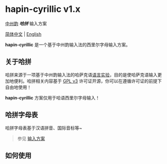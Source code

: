 # hapin-cyrillic v1.x

[中州韵](https://github.com/rime) ***哈拼*** 输入方案

[简体中文](./README.CN.md) | [English](./README.md)

**hapin-cyrillic** 是一个基于中州韵输入法的西里尔字母输入方案。

## 关于哈拼

哈拼来源于一项基于中州韵输入法的哈萨克语[语言实验](https://github.com/HerbertHe/rime-kz-experiment)，目的是使哈萨克语输入更加地便利。哈拼相关内容基于 [GPL v3](./LICENSE) 许可证开源，你可以在遵循许可证的前提下自由地使用！

**hapin-cyrillic** 方案仅用于哈语西里尔字母输入！

## 哈拼字母表

哈拼字母表基于汉语拼音、国际音标等~

> 参见 [输入方案](https://github.com/HerbertHe/rime-kz-experiment/blob/main/docs/schema.md)

## 如何使用
